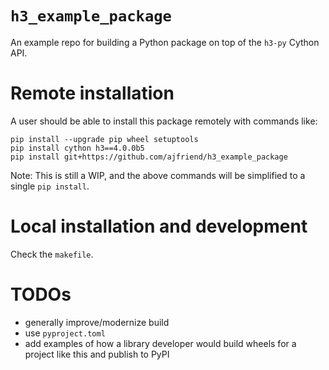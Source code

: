 # `h3_example_package`

An example repo for building a Python package on top of the `h3-py` Cython API.

# Remote installation

A user should be able to install this package remotely with commands like:

```
pip install --upgrade pip wheel setuptools
pip install cython h3==4.0.0b5
pip install git+https://github.com/ajfriend/h3_example_package
```

Note: This is still a WIP, and the above commands will be simplified to a single `pip install`.

# Local installation and development

Check the `makefile`.

# TODOs

- generally improve/modernize build
- use `pyproject.toml`
- add examples of how a library developer would build wheels for a project like this and publish to PyPI
